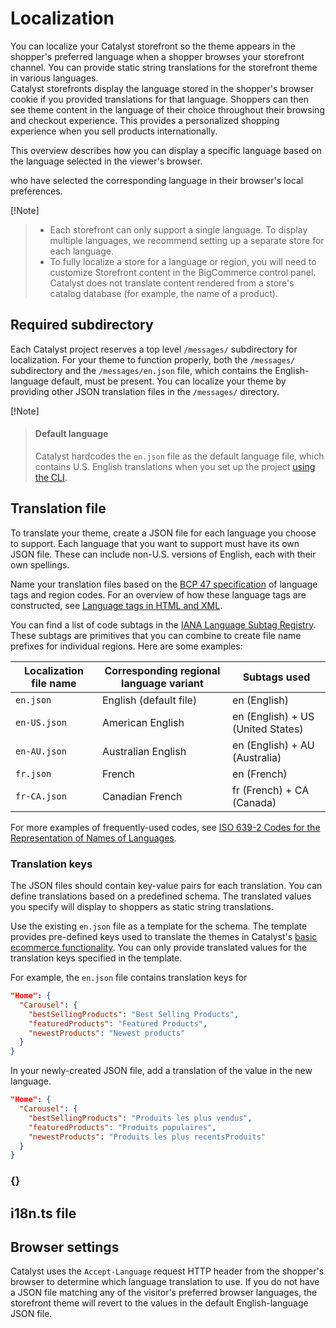 # Localization 

You can localize your Catalyst storefront so the theme appears in the shopper's preferred language when a shopper browses your storefront channel.
You can provide static string translations for the storefront theme in various languages.  
Catalyst storefronts display the language stored in the shopper's browser cookie if you provided translations for that language. 
Shoppers can then see theme content in the language of their choice throughout their browsing and checkout experience.
This provides a personalized shopping experience when you sell products internationally. 

This overview describes how you can display a specific language based on the language selected in the viewer's browser. 


who have selected the corresponding language in their browser's local preferences.

[!Note]
> - Each storefront can only support a single language. To display multiple languages, we recommend setting up a separate store for each language.
> - To fully localize a store for a language or region, you will need to customize Storefront content in the BigCommerce control panel. Catalyst does not translate content rendered from a store's catalog database (for example, the name of a product). 


## Required subdirectory

Each Catalyst project reserves a top level `/messages/` subdirectory for localization.
For your theme to function properly, both the `/messages/` subdirectory and the `/messages/en.json` file, which contains the English-language default, must be present.
You can localize your theme by providing other JSON translation files in the `/messages/` directory. 

[!Note]
> #### Default language
> Catalyst hardcodes the `en.json` file as the default language file, which contains U.S. English translations when you set up the project [using the CLI](https://www.catalyst.dev/docs/cli).

## Translation file

To translate your theme, create a JSON file for each language you choose to support. Each language that you want to support must have its own JSON file. These can include non-U.S. versions of English, each with their own spellings.

Name your translation files based on the [BCP 47 specification](https://tools.ietf.org/html/bcp47) of language tags and region codes. For an overview of how these language tags are constructed, see [Language tags in HTML and XML](http://www.w3.org/International/articles/language-tags/).

You can find a list of code subtags in the [IANA Language Subtag Registry](http://www.iana.org/assignments/language-subtag-registry). These subtags are primitives that you can combine to create file name prefixes for individual regions. Here are some examples:

| Localization file name | Corresponding regional language variant | Subtags used |
| ----------- | ----------- | ----------- |
| `en.json` | English (default file)| en (English) |
| `en-US.json` | American English | en (English) + US (United States) |
| `en-AU.json` | Australian English | en (English) + AU (Australia) |
| `fr.json` | French | en (French) |
| `fr-CA.json` | Canadian French | fr (French) + CA (Canada) |

For more examples of frequently-used codes, see [ISO 639-2 Codes for the Representation of Names of Languages](http://www.loc.gov/standards/iso639-2/php/code_list.php).


### Translation keys

The JSON files should contain key-value pairs for each translation. You can define translations based on a predefined schema. The translated values you specify will display to shoppers as static string translations.

Use the existing `en.json` file as a template for the schema. The template provides pre-defined keys used to translate the themes in Catalyst's [basic ecommerce functionality](https://www.catalyst.dev/docs#ecommerce-functionality).
You can only provide translated values for the translation keys specified in the template. 


For example, the `en.json` file contains translation keys for 

```json
"Home": {
  "Carousel": {
    "bestSellingProducts": "Best Selling Products",
    "featuredProducts": "Featured Products",
    "newestProducts": "Newest products"
  }
}
``` 

In your newly-created JSON file, add a translation of the value in the new language.

```json
"Home": {
  "Carousel": {
    "bestSellingProducts": "Produits les plus vendus",
    "featuredProducts": "Produits populaires",
    "newestProducts": "Produits les plus recentsProduits"
  }
}
``` 



### {} 

<!-- What are the variables?? -->

## i18n.ts file



## Browser settings

Catalyst uses the `Accept-Language` request HTTP header from the shopper's browser to determine which language translation to use. If you do not have a JSON file matching any of the visitor's preferred browser languages, the storefront theme will revert to the values in the default English-language JSON file.



